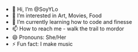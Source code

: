 - 👋 Hi, I’m @SoyYLo
- 👀 I’m interested in Art, Movies, Food
- 🌱 I’m currently learning how to code and finesse
- 📫 How to reach me - walk the trail to mordor
- 😄 Pronouns: She/Her
- ⚡ Fun fact: I make music 

<!---
SoyYLo/SoyYLo is a ✨ special ✨ repository because its `README.md` (this file) appears on your GitHub profile.
You can click the Preview link to take a look at your changes.
--->
